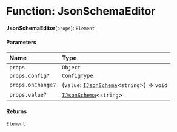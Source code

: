 # Function: JsonSchemaEditor

**JsonSchemaEditor**(`props`): `Element`

#### Parameters

| Name | Type |
| :------ | :------ |
| `props` | `Object` |
| `props.config?` | `ConfigType` |
| `props.onChange?` | (`value`: [`IJsonSchema`](/en/auto-docs/form-antd-materials/interfaces/IJsonSchema.md)<`string`>) => `void` |
| `props.value?` | [`IJsonSchema`](/en/auto-docs/form-antd-materials/interfaces/IJsonSchema.md)<`string`> |

#### Returns

`Element`
